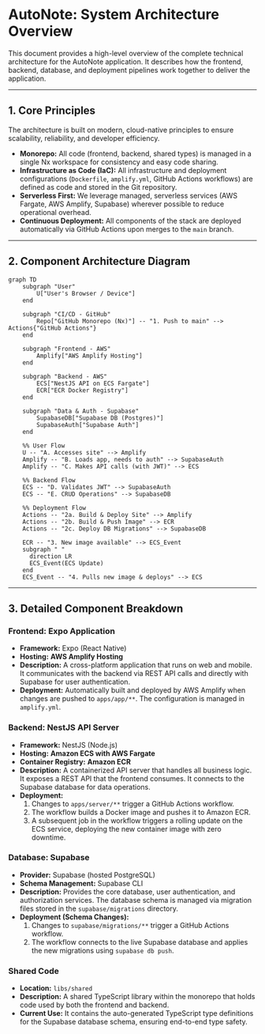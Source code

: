 # AutoNote: System Architecture Overview

This document provides a high-level overview of the complete technical architecture for the AutoNote application. It describes how the frontend, backend, database, and deployment pipelines work together to deliver the application.

---

## **1. Core Principles**

The architecture is built on modern, cloud-native principles to ensure scalability, reliability, and developer efficiency.
- **Monorepo:** All code (frontend, backend, shared types) is managed in a single Nx workspace for consistency and easy code sharing.
- **Infrastructure as Code (IaC):** All infrastructure and deployment configurations (`Dockerfile`, `amplify.yml`, GitHub Actions workflows) are defined as code and stored in the Git repository.
- **Serverless First:** We leverage managed, serverless services (AWS Fargate, AWS Amplify, Supabase) wherever possible to reduce operational overhead.
- **Continuous Deployment:** All components of the stack are deployed automatically via GitHub Actions upon merges to the `main` branch.

---

## **2. Component Architecture Diagram**

```mermaid
graph TD
    subgraph "User"
        U["User's Browser / Device"]
    end

    subgraph "CI/CD - GitHub"
        Repo["GitHub Monorepo (Nx)"] -- "1. Push to main" --> Actions{"GitHub Actions"}
    end

    subgraph "Frontend - AWS"
        Amplify["AWS Amplify Hosting"]
    end

    subgraph "Backend - AWS"
        ECS["NestJS API on ECS Fargate"]
        ECR["ECR Docker Registry"]
    end

    subgraph "Data & Auth - Supabase"
        SupabaseDB["Supabase DB (Postgres)"]
        SupabaseAuth["Supabase Auth"]
    end

    %% User Flow
    U -- "A. Accesses site" --> Amplify
    Amplify -- "B. Loads app, needs to auth" --> SupabaseAuth
    Amplify -- "C. Makes API calls (with JWT)" --> ECS

    %% Backend Flow
    ECS -- "D. Validates JWT" --> SupabaseAuth
    ECS -- "E. CRUD Operations" --> SupabaseDB

    %% Deployment Flow
    Actions -- "2a. Build & Deploy Site" --> Amplify
    Actions -- "2b. Build & Push Image" --> ECR
    Actions -- "2c. Deploy DB Migrations" --> SupabaseDB
    
    ECR -- "3. New image available" --> ECS_Event
    subgraph " "
      direction LR
      ECS_Event(ECS Update)
    end
    ECS_Event -- "4. Pulls new image & deploys" --> ECS
```

---

## **3. Detailed Component Breakdown**

### **Frontend: Expo Application**
- **Framework:** Expo (React Native)
- **Hosting:** **AWS Amplify Hosting**
- **Description:** A cross-platform application that runs on web and mobile. It communicates with the backend via REST API calls and directly with Supabase for user authentication.
- **Deployment:** Automatically built and deployed by AWS Amplify when changes are pushed to `apps/app/**`. The configuration is managed in `amplify.yml`.

### **Backend: NestJS API Server**
- **Framework:** NestJS (Node.js)
- **Hosting:** **Amazon ECS with AWS Fargate**
- **Container Registry:** **Amazon ECR**
- **Description:** A containerized API server that handles all business logic. It exposes a REST API that the frontend consumes. It connects to the Supabase database for data operations.
- **Deployment:**
    1. Changes to `apps/server/**` trigger a GitHub Actions workflow.
    2. The workflow builds a Docker image and pushes it to Amazon ECR.
    3. A subsequent job in the workflow triggers a rolling update on the ECS service, deploying the new container image with zero downtime.

### **Database: Supabase**
- **Provider:** Supabase (hosted PostgreSQL)
- **Schema Management:** Supabase CLI
- **Description:** Provides the core database, user authentication, and authorization services. The database schema is managed via migration files stored in the `supabase/migrations` directory.
- **Deployment (Schema Changes):**
    1. Changes to `supabase/migrations/**` trigger a GitHub Actions workflow.
    2. The workflow connects to the live Supabase database and applies the new migrations using `supabase db push`.

### **Shared Code**
- **Location:** `libs/shared`
- **Description:** A shared TypeScript library within the monorepo that holds code used by both the frontend and backend.
- **Current Use:** It contains the auto-generated TypeScript type definitions for the Supabase database schema, ensuring end-to-end type safety. 